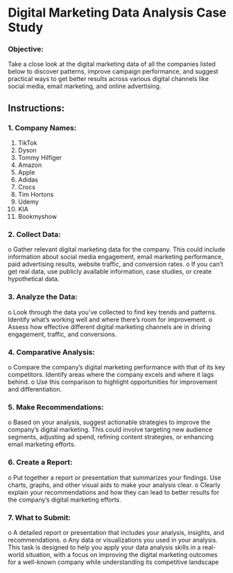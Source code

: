 # Digital Marketing Data Analysis Case Study
### Objective:
Take a close look at the digital marketing data of all the companies listed below to discover patterns, improve campaign performance, and suggest practical ways to get better results across various digital channels like social media, email marketing, and online advertising.

## Instructions:
### 1. Company Names:

1.	TikTok
2.	Dyson
3.	Tommy Hilfiger
4.	Amazon
5.	Apple
6.	Adidas
7.	Crocs
8.	Tim Hortons
9.	Udemy
10.	KIA
11.	Bookmyshow


### 2. Collect Data:
  o Gather relevant digital marketing data for the company. This could include 
  information about social media engagement, email marketing performance, paid 
  advertising results, website traffic, and conversion rates.
  o If you can’t get real data, use publicly available information, case studies, or 
  create hypothetical data.
### 3. Analyze the Data:
  o Look through the data you’ve collected to find key trends and patterns. Identify 
  what’s working well and where there’s room for improvement.
  o Assess how effective different digital marketing channels are in driving 
  engagement, traffic, and conversions.
### 4. Comparative Analysis:
  o Compare the company’s digital marketing performance with that of its key 
  competitors. Identify areas where the company excels and where it lags behind.
  o Use this comparison to highlight opportunities for improvement and 
  differentiation.
### 5. Make Recommendations:
  o Based on your analysis, suggest actionable strategies to improve the company’s 
  digital marketing. This could involve targeting new audience segments, adjusting 
  ad spend, refining content strategies, or enhancing email marketing efforts.
### 6. Create a Report:
  o Put together a report or presentation that summarizes your findings. Use charts, 
  graphs, and other visual aids to make your analysis clear.
  o Clearly explain your recommendations and how they can lead to better results 
  for the company’s digital marketing efforts.
### 7. What to Submit:
  o A detailed report or presentation that includes your analysis, insights, and 
  recommendations.
  o Any data or visualizations you used in your analysis.
  This task is designed to help you apply your data analysis skills in a real-world situation, with a 
  focus on improving the digital marketing outcomes for a well-known company while 
  understanding its competitive landscape

